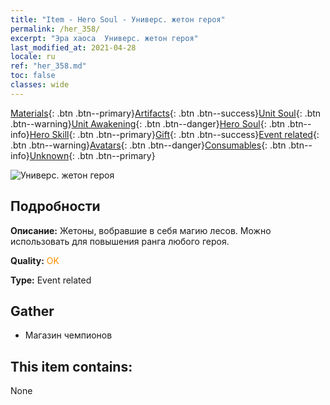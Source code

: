 ```yaml
---
title: "Item - Hero Soul - Универс. жетон героя"
permalink: /her_358/
excerpt: "Эра хаоса  Универс. жетон героя"
last_modified_at: 2021-04-28
locale: ru
ref: "her_358.md"
toc: false
classes: wide
---
```

 [Materials](/ItemsRU/){: .btn .btn--primary}[Artifacts](/ItemsRU/Artifacts/){: .btn .btn--success}[Unit Soul](/ItemsRU/UnitSoul/){: .btn .btn--warning}[Unit Awakening](/ItemsRU/UnitAwakening/){: .btn .btn--danger}[Hero Soul](/ItemsRU/HeroSoul/){: .btn .btn--info}[Hero Skill](/ItemsRU/HeroSkill/){: .btn .btn--primary}[Gift](/ItemsRU/Gift/){: .btn .btn--success}[Event related](/ItemsRU/Events/){: .btn .btn--warning}[Avatars](/ItemsRU/Avatars/){: .btn .btn--danger}[Consumables](/ItemsRU/Consumables/){: .btn .btn--info}[Unknown](/ItemsRU/Unknown/){: .btn .btn--primary}

 ![Универс. жетон героя](/images/t/i_tool_3002.png)

## Подробности
 **Описание:** Жетоны, вобравшие в себя магию лесов. Можно использовать для повышения ранга любого героя.

 **Quality:** <span style="color: #FF8C00">OK</span>

 **Type:** Event related

## Gather

*    Магазин чемпионов 

## This item contains:

  None

